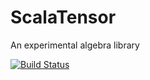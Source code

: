 # ScalaTensor
An experimental algebra library

[![Build Status](https://secure.travis-ci.org/yingrui/ScalaTensor.png?branch=master)](https://travis-ci.org/yingrui/ScalaTensor)
